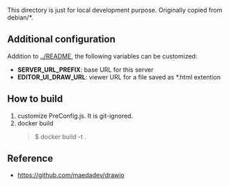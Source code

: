 This directory is just for local development purpose.
Originally copied from debian/*.

## Additional configuration

Addition to [../README](../README.md), the following variables can be
customized:

* **SERVER_URL_PREFIX**:  base URL for this server
* **EDITOR_UI_DRAW_URL**: viewer URL for a file saved as *.html extention

## How to build

1. customize PreConfig.js.  It is git-ignored.
2. docker build
      > $ docker build -t <tag> .

## Reference

* <https://github.com/maedadev/drawio>
